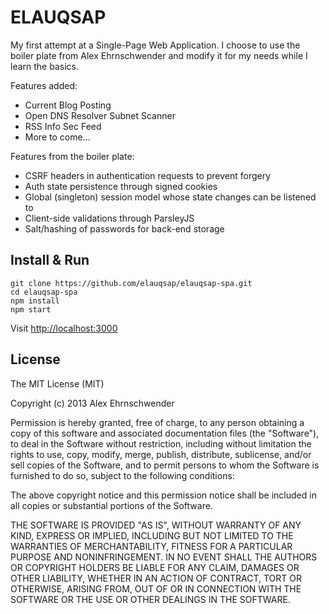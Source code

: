 ELAUQSAP
==============
My first attempt at a Single-Page Web Application. I choose to use the boiler plate from Alex Ehrnschwender and modify it for my needs while I learn the basics.

Features added:
  * Current Blog Posting
  * Open DNS Resolver Subnet Scanner
  * RSS Info Sec Feed
  * More to come...

Features from the boiler plate:
  * CSRF headers in authentication requests to prevent forgery
  * Auth state persistence through signed cookies
  * Global (singleton) session model whose state changes can be listened to 
  * Client-side validations through ParsleyJS
  * Salt/hashing of passwords for back-end storage



Install & Run
--------------
	git clone https://github.com/elauqsap/elauqsap-spa.git
	cd elauqsap-spa
	npm install
	npm start
	
Visit [http://localhost:3000](http://localhost:3000)



License
------------
The MIT License (MIT)

Copyright (c) 2013 Alex Ehrnschwender

Permission is hereby granted, free of charge, to any person obtaining a copy of
this software and associated documentation files (the "Software"), to deal in
the Software without restriction, including without limitation the rights to
use, copy, modify, merge, publish, distribute, sublicense, and/or sell copies of
the Software, and to permit persons to whom the Software is furnished to do so,
subject to the following conditions:

The above copyright notice and this permission notice shall be included in all
copies or substantial portions of the Software.

THE SOFTWARE IS PROVIDED "AS IS", WITHOUT WARRANTY OF ANY KIND, EXPRESS OR
IMPLIED, INCLUDING BUT NOT LIMITED TO THE WARRANTIES OF MERCHANTABILITY, FITNESS
FOR A PARTICULAR PURPOSE AND NONINFRINGEMENT. IN NO EVENT SHALL THE AUTHORS OR
COPYRIGHT HOLDERS BE LIABLE FOR ANY CLAIM, DAMAGES OR OTHER LIABILITY, WHETHER
IN AN ACTION OF CONTRACT, TORT OR OTHERWISE, ARISING FROM, OUT OF OR IN
CONNECTION WITH THE SOFTWARE OR THE USE OR OTHER DEALINGS IN THE SOFTWARE.

